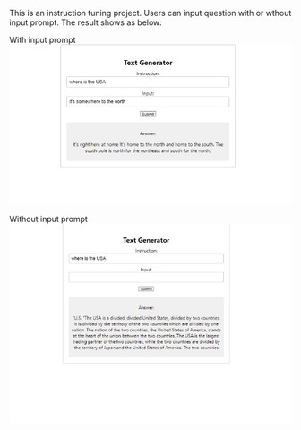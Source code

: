 This is an instruction tuning project. Users can input question with or wthout input prompt. The result shows as below:

With input prompt
![Image Alt Text](./with_input.jpg)


Without input prompt
![Image Alt Text](./without_input.jpg)